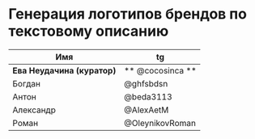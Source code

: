 # Генерация логотипов брендов по текстовому описанию

|          Имя          |      tg       |
|-----------------------|---------------|
|**Ева Неудачина (куратор)**|** @cocosinca **|
|        Богдан         | @ghfsbdsn     |
|        Антон          |@beda3113      |
|      Александр        |@AlexAetM      |
|        Роман          |@OleynikovRoman|
